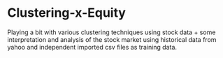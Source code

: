 # Clustering-x-Equity

Playing a bit with various clustering techniques using stock data + some interpretation and analysis of the stock market using historical data from yahoo and independent imported csv files as training data.
